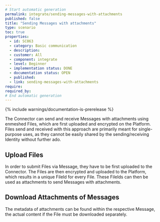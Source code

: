 ```yaml
---
# Start automatic generation
permalink: integrate/sending-messages-with-attachments
published: false
title: "Sending Messages with attachments"
type: scenario
toc: true
properties:
  - id: SC063
  - category: Basic communication
  - description:
  - customer: All
  - component: integrate
  - level: Beginner
  - implementation status: DONE
  - documentation status: OPEN
  - published:
  - link: sending-messages-with-attachments
require:
required_by:
# End automatic generation
---
```


{% include warnings/documentation-is-prerelease %}

The Connector can send and receive Messages with attachments using enmeshed Files, which are first uploaded and encrypted on the Platform. Files send and received with this approach are primarily meant for single-purpose uses, as they cannot be easily shared by the sending/receiving Identity without further ado.

## Upload Files

In order to submit Files via Message, they have to be first uploaded to the Connector. The Files are then encrypted and uploaded to the Platform, which results in a unique FileId for every File. These FileIds can then be used as attachments to send Messages with attachments.

## Download Attachments of Messages

The metadata of attachments can be found within the respective Message, the actual content if the File must be downloaded separately.
